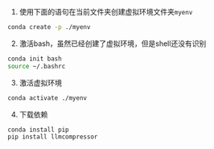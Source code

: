 1. 使用下面的语句在当前文件夹创建虚拟环境文件夹`myenv`
```bash
conda create -p ./myenv
```
2. 激活bash，虽然已经创建了虚拟环境，但是shell还没有识别
```bash
conda init bash
source ~/.bashrc
```
3. 激活虚拟环境
```bash
conda activate ./myenv
```
4. 下载依赖
```bash
conda install pip
pip install llmcompressor
```
